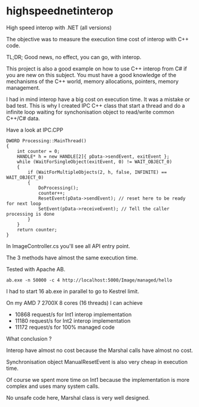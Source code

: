 # highspeednetinterop

High speed interop with .NET (all versions)

The objective was to measure the execution time cost of interop with C++ code.

TL;DR; Good news, no effect, you can go, with interop.

This project is also a good example on how to use C++ interop from C# if you are new on this subject. You must have a good knowledge of the mechanisms of the C++ world, memory allocations, pointers, memory management.

I had in mind interop have a big cost on execution time. It was a mistake or bad test. 
This is why I created IPC C++ class that start a thread and do a infinite loop waiting for
synchonisation object to read/write common C++/C# data.

Have a look at IPC.CPP

````
DWORD Processing::MainThread()
{
	int counter = 0;
	HANDLE* h = new HANDLE[2]{ pData->sendEvent, exitEvent };
	while (WaitForSingleObject(exitEvent, 0) != WAIT_OBJECT_0)
	{
		if (WaitForMultipleObjects(2, h, false, INFINITE) == WAIT_OBJECT_0)
		{
			DoProcessing();			
			counter++;
			ResetEvent(pData->sendEvent); // reset here to be ready for next loop
			SetEvent(pData->receiveEvent); // Tell the caller processing is done
		}
	}
	return counter;
}
````

In ImageController.cs you'll see all API entry point.

The 3 methods have almost the same execution time.

Tested with Apache AB.

````
ab.exe -n 50000 -c 4 http://localhost:5000/Image/managed/hello
````

I had to start 16 ab.exe in parallel to go to Kestrel limit.

On my AMD 7 2700X 8 cores (16 threads) I can achieve
- 10868 request/s for Int1 interop implementation
- 11180 request/s for Int2 interop implementation
- 11172 request/s for 100% managed code

What conclusion ?

Interop have almost no cost because the Marshal calls have almost no cost.

Synchronisation object ManualResetEvent is also very cheap in execution time.

Of course we spent more time on Int1 because the implementation is more complex and uses many system calls.

No unsafe code here, Marshal class is very well designed.

